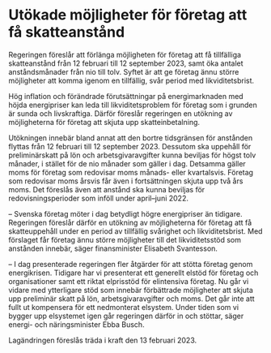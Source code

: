 # Utökade möjligheter för företag att få skatteanstånd

Regeringen föreslår att förlänga möjligheten för företag att få tillfälliga skatteanstånd från 12 februari till 12 september 2023, samt öka antalet anståndsmånader från nio till tolv. Syftet är att ge företag ännu större möjligheter att komma igenom en tillfällig, svår period med likviditetsbrist.

Hög inflation och förändrade förutsättningar på energimarknaden med höjda energipriser kan leda till likviditetsproblem för företag som i grunden är sunda och livskraftiga. Därför föreslår regeringen en utökning av möjligheterna för företag att skjuta upp skatteinbetalning.

Utökningen innebär bland annat att den bortre tidsgränsen för anstånden flyttas från 12 februari till 12 september 2023. Dessutom ska uppehåll för preliminärskatt på lön och arbetsgivaravgifter kunna beviljas för högst tolv månader, i stället för de nio månader som gäller i dag. Detsamma gäller moms för företag som redovisar moms månads- eller kvartalsvis. Företag som redovisar moms årsvis får även i fortsättningen skjuta upp två års moms. Det föreslås även att anstånd ska kunna beviljas för redovisningsperioder som inföll under april–juni 2022.

– Svenska företag möter i dag betydligt högre energipriser än tidigare. Regeringen föreslår därför en utökning av möjligheterna för företag att få skatteuppehåll under en period av tillfällig svårighet och likviditetsbrist. Med förslaget får företag ännu större möjligheter till det likviditetsstöd som anstånden innebär, säger finansminister Elisabeth Svantesson.

– I dag presenterade regeringen fler åtgärder för att stötta företag genom energikrisen. Tidigare har vi presenterat ett generellt elstöd för företag och organisationer samt ett riktat elprisstöd för elintensiva företag. Nu går vi vidare med ytterligare stöd som innebär förbättrade möjligheter att skjuta upp preliminär skatt på lön, arbetsgivaravgifter och moms. Det går inte att fullt ut kompensera för ett nedmonterat elsystem. Under tiden som vi bygger upp elsystemet igen går regeringen därför in och stöttar, säger energi- och näringsminister Ebba Busch.

Lagändringen föreslås träda i kraft den 13 februari 2023.
